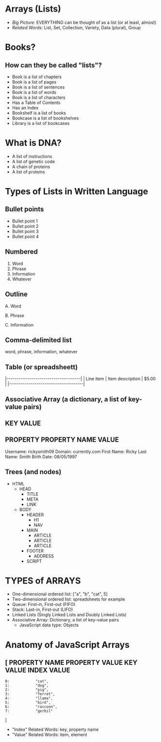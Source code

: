 # Arrays (Lists)

- *Big Picture*: EVERYTHING can be thought of as a list (or at least, almost)
- *Related Words*: List, Set, Collection, Variety, Data (plural), Group

# Books?
## How can they be called "lists"?

- Book is a list of chapters
- Book is a list of pages
- Book is a list of sentences
- Book is a list of words
- Book is a list of characters
- Has a Table of Contents
- Has an Index
- Bookshelf is a list of books
- Bookcase is a list of bookshelves
- Library is a list of bookcases

# What is DNA?

- A list of instructions
- A list of genetic code
- A chain of proteins
- A list of proteins

# Types of Lists in Written Language

## Bullet points

- Bullet point 1
- Bullet point 2
- Bullet point 3
- Bullet point 4

## Numbered

1. Word
2. Phrase
3. Information
4. Whatever

## Outline

A. Word

B. Phrase

C. Information

## Comma-delimited list

word, phrase, information, whatever

## Table (or spreadsheett)

|--------------------------------------|
| Line item | Item description | $5.00 |
|--------------------------------------|

## Associative Array (a dictionary, a list of key-value pairs)

KEY         VALUE
------------------------
PROPERTY    PROPERTY
NAME        VALUE
------------------------
Username:   rickysmith09
Domain:     currently.com
First Name: Ricky
Last Name:  Smith
Birth Date: 08/05/1997

## Trees (and nodes)

- HTML
  - HEAD
    - TITLE
    - META
    - LINK
  - BODY
    - HEADER
      - H1
      - NAV
    - MAIN
      - ARTICLE
      - ARTICLE
      - ARTICLE
    - FOOTER
      - ADDRESS
    - SCRIPT

# TYPES of ARRAYS

- One-dimensional ordered list: ["a", "b", "cat", 5]
- Two-dimensional ordered list: spreadsheets for example
- Queue: First-in, First-out (FIFO)
- Stack: Last-in, First-out (LIFO)
- Linked Lists (Singly Linked Lists and Doubly Linked Lists)
- Associative Array: Dictionary, a list of key-value pairs
  - JavaScript data type: Objects

# Anatomy of JavaScript Arrays

[
 PROPERTY NAME    PROPERTY VALUE
 KEY              VALUE
 INDEX            VALUE    
 -------------------------------
    0:            "cat",
    1:            "dog",
    2:            "pig", 
    3:            "ferret",
    4:            "llama",
    5:            "bird",
    6:            "raccoon",
    7:            "gerbil"
]

- "Index" Related Words: key, property name
- "Value" Related Words: item, element